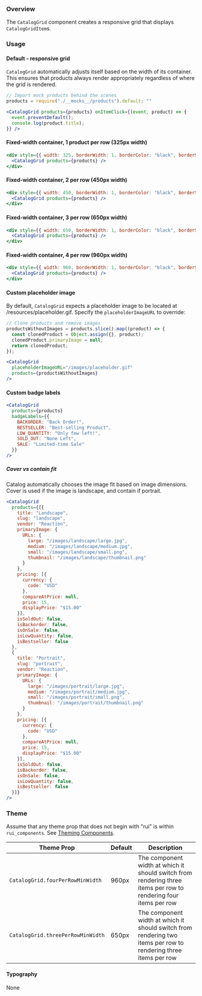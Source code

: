 ### Overview
The `CatalogGrid` component creates a responsive grid that displays `CatalogGridItem`s.

### Usage

#### Default - responsive grid
`CatalogGrid` automatically adjusts itself based on the width of its container. This ensures
that products always render appropriately regardless of where the grid is rendered.

```js noeditor
// Import mock products behind the scenes
products = require("./__mocks__/products").default; ""
```

```jsx
<CatalogGrid products={products} onItemClick={(event, product) => {
  event.preventDefault();
  console.log(product.title);
}} />
```

#### Fixed-width container, 1 product per row (325px width)

```jsx
<div style={{ width: 325, borderWidth: 1, borderColor: "black", borderStyle: "solid", margin: "0 auto" }}>
  <CatalogGrid products={products} />
</div>
```

#### Fixed-width container, 2 per row (450px width)

```jsx
<div style={{ width: 450, borderWidth: 1, borderColor: "black", borderStyle: "solid", margin: "0 auto" }}>
  <CatalogGrid products={products} />
</div>
```

#### Fixed-width container, 3 per row (650px width)

```jsx
<div style={{ width: 650, borderWidth: 1, borderColor: "black", borderStyle: "solid", margin: "0 auto" }}>
  <CatalogGrid products={products} />
</div>
```

#### Fixed-width container, 4 per row (960px width)

```jsx
<div style={{ width: 960, borderWidth: 1, borderColor: "black", borderStyle: "solid", margin: "0 auto" }}>
  <CatalogGrid products={products} />
</div>
```

#### Custom placeholder image
By default, `CatalogGrid` expects a placeholder image to be located at /resources/placeholder.gif.
Specify the `placeholderImageURL` to override:

```js static
// Clone products and remove images
productsWithoutImages = products.slice().map((product) => {
  const clonedProduct = Object.assign({}, product);
  clonedProduct.primaryImage = null;
  return clonedProduct;
});
```

```jsx
<CatalogGrid
  placeholderImageURL="/images/placeholder.gif"
  products={productsWithoutImages}
/>
```

#### Custom badge labels

```jsx
<CatalogGrid
  products={products}
  badgeLabels={{
    BACKORDER: "Back Order!",
    BESTSELLER: "Best-selling Product",
    LOW_QUANTITY: "Only few left!",
    SOLD_OUT: "None Left",
    SALE: "Limited-time Sale"
  }}
/>
```

##### Cover vs contain fit
Catalog automatically chooses the image fit based on image dimensions. Cover is used if the image is landscape, and contain if portrait.

```jsx
<CatalogGrid
  products={[{
    title: "Landscape",
    slug: "landscape",
    vendor: "Reaction",
    primaryImage: {
      URLs: {
        large: "/images/landscape/large.jpg",
        medium: "/images/landscape/medium.jpg",
        small: "/images/landscape/small.png",
        thumbnail: "/images/landscape/thumbnail.png"
      }
    },
    pricing: [{
      currency: {
        code: "USD"
      },
      compareAtPrice: null,
      price: 15,
      displayPrice: "$15.00"
    }],
    isSoldOut: false,
    isBackorder: false,
    isOnSale: false,
    isLowQuantity: false,
    isBestseller: false
  },
  {
    title: "Portrait",
    slug: "portrait",
    vendor: "Reaction",
    primaryImage: {
      URLs: {
        large: "/images/portrait/large.jpg",
        medium: "/images/portrait/medium.jpg",
        small: "/images/portrait/small.png",
        thumbnail: "/images/portrait/thumbnail.png"
      }
    },
    pricing: [{
      currency: {
        code: "USD"
      },
      compareAtPrice: null,
      price: 15,
      displayPrice: "$15.00"
    }],
    isSoldOut: false,
    isBackorder: false,
    isOnSale: false,
    isLowQuantity: false,
    isBestseller: false
  }]}
/>
```

### Theme

Assume that any theme prop that does not begin with "rui" is within `rui_components`. See [Theming Components](./#!/Theming%20Components).

| Theme Prop                         | Default     | Description                                                                              |
| ---------------------------------- | ----------- | ---------------------------------------------------------------------------------------- |
| `CatalogGrid.fourPerRowMinWidth` | 960px | The component width at which it should switch from rendering three items per row to rendering four items per row |
| `CatalogGrid.threePerRowMinWidth` | 650px | The component width at which it should switch from rendering two items per row to rendering three items per row |

#### Typography

None
